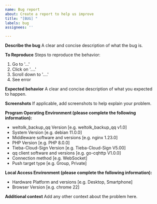 ```yaml
---
name: Bug report
about: Create a report to help us improve
title: "[BUG] "
labels: bug
assignees: ''

---
```


**Describe the bug**
A clear and concise description of what the bug is.

**To Reproduce**
Steps to reproduce the behavior:
1. Go to '...'
2. Click on '....'
3. Scroll down to '....'
4. See error

**Expected behavior**
A clear and concise description of what you expected to happen.

**Screenshots**
If applicable, add screenshots to help explain your problem.

**Program Operating Environment (please complete the following information):**

 - weltolk_backup_qq Version [e.g. weltolk_backup_qq v1.0]
 - System Version [e.g. debian 11.0.0]
 - Middleware software and versions [e.g. nginx 1.23.0]
 - PHP Version [e.g. PHP 8.0.0]
 - Tieba-Cloud-Sign Version [e.g. Tieba-Cloud-Sign V5.00]
 - qq client software and versions [e.g. go-cqhttp V1.0.0]
 - Connection method [e.g. WebSocket]
 - Push target type [e.g. Group, Private]

**Local Access Environment (please complete the following information):**

 - Hardware Platform and versions [e.g. Desktop, Smartphone]
 - Browser Version [e.g. chrome 22]

**Additional context**
Add any other context about the problem here.
